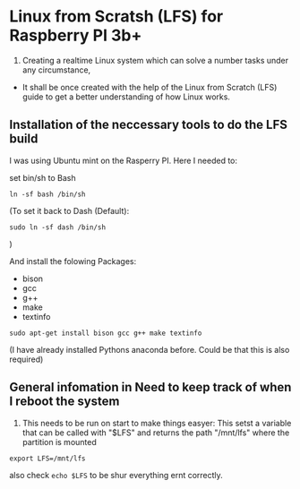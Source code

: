 # Linux from Scratsh (LFS) for Raspberry PI 3b+

1. Creating a realtime Linux system which can solve a number tasks under any circumstance,
* It shall be once created with the help of the Linux from Scratch (LFS) guide to get a better understanding of how Linux works.


## Installation of the neccessary tools to do the LFS build
I was using Ubuntu mint on the Rasperry PI.
Here I needed to:

set bin/sh to Bash 
```
ln -sf bash /bin/sh
```

(To set it back to Dash (Default):
```
sudo ln -sf dash /bin/sh
```
)

And install the folowing Packages:
* bison
* gcc
* g++
* make
* textinfo

```sudo apt-get install bison gcc g++ make textinfo```

(I have already installed Pythons anaconda before. Could be that this is also required)

## General infomation in Need to keep track of when I reboot the system

1. This needs to be run on start to make things easyer:
This setst a  variable that can be called with "$LFS" and returns the path "/mnt/lfs" where the partition is mounted
```
export LFS=/mnt/lfs
```
also check `echo $LFS` to be shur everything ernt correctly.